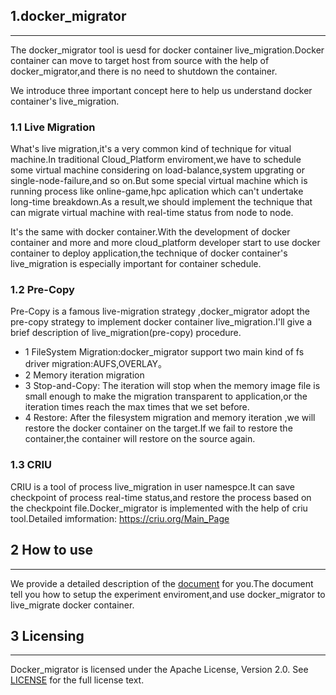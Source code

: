 ## 1.docker_migrator
***
The docker_migrator tool is uesd for docker container live_migration.Docker container can move to target host from source with the help of docker_migrator,and there is no need to shutdown the container.

We introduce three important concept here to help us understand docker container's live_migration.

### 1.1 Live Migration

What's live migration,it's a very common kind of technique for vitual machine.In traditional Cloud_Platform enviroment,we have to schedule some virtual machine considering on load-balance,system upgrating or single-node-failure,and so on.But some special virtual machine which is running process like online-game,hpc aplication which can't undertake long-time breakdown.As a result,we should implement the technique that can migrate virtual machine with real-time status from node to node.

It's the same with docker container.With the development of docker container and more and more cloud_platform developer start to use docker container to deploy application,the technique of docker container's live_migration is especially important for container schedule.

### 1.2 Pre-Copy

Pre-Copy is a famous live-migration strategy ,docker_migrator adopt the pre-copy strategy to implement docker container live_migration.I'll give a brief description of live_migration(pre-copy) procedure.

* 1 FileSystem Migration:docker_migrator support two main kind of fs driver migration:AUFS,OVERLAY。
* 2 Memory iteration migration
* 3 Stop-and-Copy: The iteration will stop when the memory image file is small enough to make the migration transparent to application,or the iteration times reach the max times that we set before.
* 4 Restore: After the filesystem migration and memory iteration ,we will restore the docker container on the target.If we fail to restore the container,the container will restore on the source again.

### 1.3 CRIU
CRIU is a tool of process live_migration in user namespce.It can save checkpoint of process real-time status,and restore the process based on the checkpoint file.Docker_migrator is implemented with the help of criu tool.Detailed imformation:  <https://criu.org/Main_Page>  

## 2 How to use
***
We provide a detailed description of the [document](/document) for you.The document tell you how to setup the experiment enviroment,and use docker_migrator to live_migrate docker container.

## 3 Licensing
***
Docker_migrator is licensed under the Apache License, Version 2.0. See [LICENSE](/LICENSE) for the full license text.

